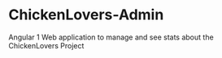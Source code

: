 # ChickenLovers-Admin
Angular 1 Web application to manage and see stats about the ChickenLovers Project
